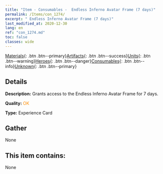 ```yaml
---
title: "Item - Consumables -  Endless Inferno Avatar Frame (7 days)"
permalink: /Items/con_1274/
excerpt: " Endless Inferno Avatar Frame (7 days)"
last_modified_at: 2020-12-30
lang: en
ref: "con_1274.md"
toc: false
classes: wide
---
```

 [Materials](/Items/){: .btn .btn--primary}[Artifacts](/Items/Artifacts/){: .btn .btn--success}[Units](/Items/Units/){: .btn .btn--warning}[Heroes](/Items/Heroes/){: .btn .btn--danger}[Consumables](/Items/Consumables/){: .btn .btn--info}[Unknown](/Items/Unknown/){: .btn .btn--primary}

## Details
 **Description:** Grants access to the Endless Inferno Avatar Frame for 7 days.

 **Quality:** <span style="color: #FF8C00">OK</span>

 **Type:** Experience Card

## Gather

  None

## This item contains:

  None

